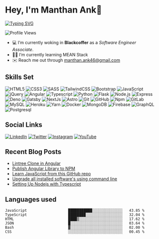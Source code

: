 # Hey, I'm Manthan Ank👋

[![Typing SVG](https://readme-typing-svg.demolab.com?font=Fira+Code&pause=1000&width=435&lines=Front+End+Developer;Learn%2C+Build%2C+Repeat)](https://git.io/typing-svg)

![Profile Views](https://komarev.com/ghpvc/?username=manthanank&color=brightgreen)

- 💻 I’m currently woking in **Blackcoffer** as a *Software Engineer Associate*.
- 🧑‍💻 I’m currently learning MEAN Stack
- ✉️ Reach me out through manthan.ank46@gmail.com

## Skills Set

![HTML5](https://img.shields.io/badge/-HTML5-orange?style=for-the-badge&logo=HTML5&logoColor=white)
![CSS3](https://img.shields.io/badge/-CSS3-blue?style=for-the-badge&logo=CSS3&logoColor=white)
![SASS](https://img.shields.io/badge/-SASS-pink?style=for-the-badge&logo=SASS&logoColor=white)
![TailwindCSS](https://img.shields.io/badge/-TailwindCSS-black?style=for-the-badge&logo=Tailwindcss&logoColor=blue)
![Bootstrap](https://img.shields.io/badge/-Bootstrap-blue?style=for-the-badge&logo=bootstrap&logoColor=white)
![JavaScript](https://img.shields.io/badge/-JavaScript-yellow?style=for-the-badge&logo=Javascript&logoColor=white)
![jQuery](https://img.shields.io/badge/-jQuery-grren?style=for-the-badge&logo=jquery&logoColor=white)
![Angular](https://img.shields.io/badge/-Angular-darkred?style=for-the-badge&logo=Angular&logoColor=white)
![Typescript](https://img.shields.io/badge/-Typescript-blue?style=for-the-badge&logo=Typescript&logoColor=white)
![Python](https://img.shields.io/badge/-Python-blue?style=for-the-badge&logo=Python&logoColor=white)
![Flask](https://img.shields.io/badge/-flask-black?style=for-the-badge&logo=flask&logoColor=white)
![Node.js](https://img.shields.io/badge/-Node.js-grren?style=for-the-badge&logo=Node.js&logoColor=white)
![Express](https://img.shields.io/badge/-express-white?style=for-the-badge&logo=express&logoColor=black)
![Deno](https://img.shields.io/badge/-deno-black?style=for-the-badge&logo=deno&logoColor=white)
![Gatsby](https://img.shields.io/badge/-Gatsby-green?style=for-the-badge&logo=gatsby&logoColor=white)
![NextJs](https://img.shields.io/badge/-Nextjs-black?style=for-the-badge&logo=next.js&logoColor=white)
![Astro](https://img.shields.io/badge/-Astro-darkviolet?style=for-the-badge&logo=astro&logoColor=white)
![Git](https://img.shields.io/badge/-Git-orange?style=for-the-badge&logo=Git&logoColor=white)
![GitHub](https://img.shields.io/badge/-GitHub-black?style=for-the-badge&logo=GitHub&logoColor=white)
![Npm](https://img.shields.io/badge/-NPM-blue?style=for-the-badge&logo=Npm&logoColor=white)
![GitLab](https://img.shields.io/badge/-gitlab-orange?style=for-the-badge&logo=gitlab&logoColor=white)
![MySQL](https://img.shields.io/badge/-mysql-white?style=for-the-badge&logo=mysql&logoColor=black)
![Heroku](https://img.shields.io/badge/-Heroku-blue?style=for-the-badge&logo=Heroku&logoColor=white)
![Yarn](https://img.shields.io/badge/-Yarn-blue?style=for-the-badge&logo=Yarn&logoColor=white)
![Docker](https://img.shields.io/badge/-Docker-blue?style=for-the-badge&logo=Docker&logoColor=white)
![MongoDB](https://img.shields.io/badge/-MongoDB-white?style=for-the-badge&logo=MongoDB&logoColor=green)
![Firebase](https://img.shields.io/badge/-firebase-yellow?style=for-the-badge&logo=firebase&logoColor=white)
![GraphQL](https://img.shields.io/badge/-graphql-white?style=for-the-badge&logo=graphql&logoColor=pink)
![Postgresql](https://img.shields.io/badge/-postgresql-blue?style=for-the-badge&logo=postgresql&logoColor=white)

## Social Links

[![LinkedIn](https://img.shields.io/badge/-LinkedIn-blue?style=for-the-badge&logo=LinkedIn&logoColor=white&link=https://linkedin.com/manthanank)](https://www.linkedin.com/in/manthanank)
[![Twitter](https://img.shields.io/badge/-Twitter-blue?style=for-the-badge&logo=Twitter&logoColor=white&link=https://twitter.com/manthanank)](https://twitter.com/manthan_ank)
[![Instagram](https://img.shields.io/badge/-Instagram-red?style=for-the-badge&logo=Instagram&logoColor=white&link=https://twitter.com/manthanank)](https://www.instagram.com/manthan_ank/)
[![YouTube](https://img.shields.io/badge/-Youtube-red?style=for-the-badge&logo=YouTube&logoColor=white&link=https://twitter.com/manthanank)](https://www.youtube.com/channel/UCsVGjIkfpIB13iHg4GWpyhQ)

<!-- ## Streaks

[![GitHub Streak](https://streak-stats.demolab.com?user=manthanank&theme=dark)](https://git.io/streak-stats) -->

## Recent Blog Posts

<!-- BLOG-POST-LIST:START -->
- [Lintree Clone in Angular](https://dev.to/manthanank/lintree-clone-in-angular-4a14)
- [Publish Angular Library to NPM](https://dev.to/manthanank/publish-angular-library-to-npm-f5j)
- [Learn JavaScript from this GitHub repo](https://dev.to/manthanank/learn-javascript-from-this-github-repo-36bp)
- [Upgrade all installed software&#39;s using command line](https://dev.to/manthanank/upgrade-all-installed-softwares-using-command-line-289i)
- [Setting Up Nodejs with Typescript](https://dev.to/manthanank/setting-up-nodejs-with-typescript-mh7)
<!-- BLOG-POST-LIST:END -->

## Languages used

<!--START_SECTION:waka-->

```text
JavaScript                   ███████████░░░░░░░░░░░░░░   43.85 %
TypeScript                   ████████░░░░░░░░░░░░░░░░░   32.04 %
HTML                         ████▒░░░░░░░░░░░░░░░░░░░░   17.62 %
JSON                         █░░░░░░░░░░░░░░░░░░░░░░░░   03.64 %
Bash                         ▓░░░░░░░░░░░░░░░░░░░░░░░░   02.00 %
CSS                          ░░░░░░░░░░░░░░░░░░░░░░░░░   00.45 %
```

<!--END_SECTION:waka-->
